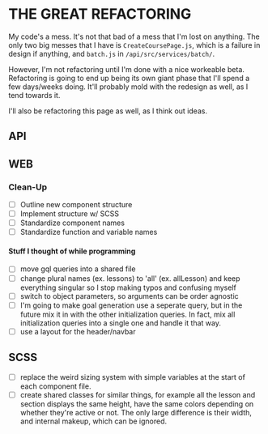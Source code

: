 # THE GREAT REFACTORING

My code's a mess. It's not that bad of a mess that I'm lost on anything. The only two big messes that I have is `CreateCoursePage.js`, which is a failure in design if anything, and `batch.js` in `/api/src/services/batch/`.

However, I'm not refactoring until I'm done with a nice workeable beta. Refactoring is going to end up being its own giant phase that I'll spend a few days/weeks doing. It'll probably mold with the redesign as well, as I tend towards it.

I'll also be refactoring this page as well, as I think out ideas.

## API

## WEB

### Clean-Up

+ [ ] Outline new component structure
+ [ ] Implement structure w/ SCSS
+ [ ] Standardize component names
+ [ ] Standardize function and variable names
 
#### Stuff I thought of while programming

+ [ ] move gql queries into a shared file
+ [ ] change plural names (ex. lessons) to 'all' (ex. allLesson) and keep everything singular so I stop making typos and confusing myself
+ [ ] switch to object parameters, so arguments can be order agnostic
+ [ ] I'm going to make goal generation use a seperate query, but in the future mix it in with the other initialization queries. In fact, mix all initialization queries into a single one and handle it that way.
+ [ ] use a layout for the header/navbar

## SCSS

+ [ ] replace the weird sizing system with simple variables at the start of each component file.
+ [ ] create shared classes for similar things, for example all the lesson and section displays the same height, have the same colors depending on whether they're active or not. The only large difference is their width, and internal makeup, which can be ignored.
